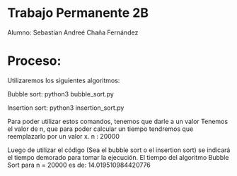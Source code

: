 # Trabajo Permanente 2B
Alumno: Sebastian Andreé Chaña Fernández
# Proceso:
Utilizaremos los siguientes algoritmos:

Bubble sort:
python3 bubble_sort.py


Insertion sort:
python3 insertion_sort.py

Para poder utilizar estos comandos, tenemos que darle a un valor
Tenemos el valor de n, que para poder calcular un tiempo tendremos que reemplazarlo por un valor x.
n : 20000

Luego de utilizar el código (Sea el bubble sort o el insertion sort) se indicará el tiempo demorado para tomar la ejecución.
El tiempo del algoritmo Bubble Sort para n = 20000 es de: 14.019510984420776
